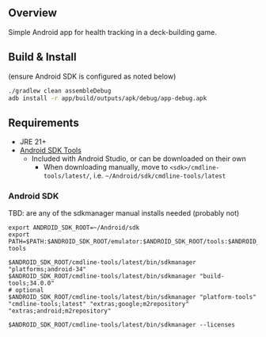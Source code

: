 ## Overview

Simple Android app for health tracking in a deck-building game.

## Build & Install

(ensure Android SDK is configured as noted below)

```bash
./gradlew clean assembleDebug
adb install -r app/build/outputs/apk/debug/app-debug.apk
```

## Requirements

* JRE 21+
* [Android SDK Tools](https://developer.android.com/studio#command-tools)
  * Included with Android Studio, or can be downloaded on their own
    * When downloading manually, move to `<sdk>/cmdline-tools/latest/`, i.e. `~/Android/sdk/cmdline-tools/latest`

### Android SDK

TBD: are any of the sdkmanager manual installs needed (probably not)

```
export ANDROID_SDK_ROOT=~/Android/sdk
export PATH=$PATH:$ANDROID_SDK_ROOT/emulator:$ANDROID_SDK_ROOT/tools:$ANDROID_SDK_ROOT/platform-tools

$ANDROID_SDK_ROOT/cmdline-tools/latest/bin/sdkmanager "platforms;android-34"
$ANDROID_SDK_ROOT/cmdline-tools/latest/bin/sdkmanager "build-tools;34.0.0"
# optional
$ANDROID_SDK_ROOT/cmdline-tools/latest/bin/sdkmanager "platform-tools" "cmdline-tools;latest" "extras;google;m2repository" "extras;android;m2repository"

$ANDROID_SDK_ROOT/cmdline-tools/latest/bin/sdkmanager --licenses
```
